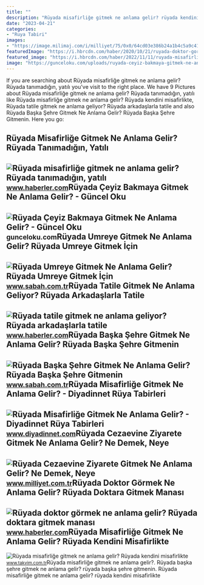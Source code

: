 ```yaml
---
title: ""
description: "Rüyada misafirliğe gitmek ne anlama gelir? rüyada kendini misafirlikte"
date: "2023-04-21"
categories:
- "Ruya Tabiri"
images:
- "https://image.milimaj.com/i/milliyet/75/0x0/64cd03e386b24a1b4c5a9c41.jpg"
featuredImage: "https://i.hbrcdn.com/haber/2020/10/21/ruyada-doktor-gormek-ne-anlama-gelir-ruyada-13682592_9821_amp.jpg"
featured_image: "https://i.hbrcdn.com/haber/2022/11/11/ruyada-misafirlige-gitmek-ne-anlama-gelir-ruyada-15422832_897_amp.jpg"
image: "https://gunceloku.com/uploads/ruyada-ceyiz-bakmaya-gitmek-ne-anlama-gelir-627f8071cd64a.jpg"
---
```


If you are searching about Rüyada misafirliğe gitmek ne anlama gelir? Rüyada tanımadığın, yatılı you've visit to the right place. We have 9 Pictures about Rüyada misafirliğe gitmek ne anlama gelir? Rüyada tanımadığın, yatılı like Rüyada misafirliğe gitmek ne anlama gelir? Rüyada kendini misafirlikte, Rüyada tatile gitmek ne anlama geliyor? Rüyada arkadaşlarla tatile and also Rüyada Başka Şehre Gitmek Ne Anlama Gelir? Rüyada Başka Şehre Gitmenin. Here you go:

Rüyada Misafirliğe Gitmek Ne Anlama Gelir? Rüyada Tanımadığın, Yatılı
---------------------------------------------------------------------

 ![Rüyada misafirliğe gitmek ne anlama gelir? Rüyada tanımadığın, yatılı](https://i.hbrcdn.com/haber/2022/11/11/ruyada-misafirlige-gitmek-ne-anlama-gelir-ruyada-15422832_897_amp.jpg) <small>www.haberler.com</small>Rüyada Çeyiz Bakmaya Gitmek Ne Anlama Gelir? - Güncel Oku
---------------------------------------------------------

 ![Rüyada Çeyiz Bakmaya Gitmek Ne Anlama Gelir? - Güncel Oku](https://gunceloku.com/uploads/ruyada-ceyiz-bakmaya-gitmek-ne-anlama-gelir-627f8071cd64a.jpg) <small>gunceloku.com</small>Rüyada Umreye Gitmek Ne Anlama Gelir? Rüyada Umreye Gitmek İçin
---------------------------------------------------------------

 ![Rüyada Umreye Gitmek Ne Anlama Gelir? Rüyada Umreye Gitmek İçin](https://iasbh.tmgrup.com.tr/e5d590/752/395/0/30/724/410?u=https://isbh.tmgrup.com.tr/sbh/2022/05/26/ruyada-umreye-gitmek-ne-anlama-gelir-ruyada-umreye-gitmek-icin-hazirlanmak-yola-cikmak-anlami-1653567786046.jpg) <small>www.sabah.com.tr</small>Rüyada Tatile Gitmek Ne Anlama Geliyor? Rüyada Arkadaşlarla Tatile
------------------------------------------------------------------

 ![Rüyada tatile gitmek ne anlama geliyor? Rüyada arkadaşlarla tatile](https://i.hbrcdn.com/haber/2022/10/07/ruyada-tatile-gitmek-ne-anlama-geliyor-ruyada-15341341_2677_amp.jpg) <small>www.haberler.com</small>Rüyada Başka Şehre Gitmek Ne Anlama Gelir? Rüyada Başka Şehre Gitmenin
----------------------------------------------------------------------

 ![Rüyada Başka Şehre Gitmek Ne Anlama Gelir? Rüyada Başka Şehre Gitmenin](https://iasbh.tmgrup.com.tr/e4bee1/752/395/0/0/724/380?u=https://isbh.tmgrup.com.tr/sbh/2022/07/21/ruyada-baska-sehre-gitmek-ne-anlama-gelir-ruyada-baska-sehre-gitmenin-anlami-1658386435693.jpg) <small>www.sabah.com.tr</small>Rüyada Misafirliğe Gitmek Ne Anlama Gelir? - Diyadinnet Rüya Tabirleri
----------------------------------------------------------------------

 ![Rüyada Misafirliğe Gitmek Ne Anlama Gelir? - Diyadinnet Rüya Tabirleri](https://www.diyadinnet.com/d/ruya/ruyada-misafirlige-gitmek-ne-anlama-gelir-22.jpg) <small>www.diyadinnet.com</small>Rüyada Cezaevine Ziyarete Gitmek Ne Anlama Gelir? Ne Demek, Neye
----------------------------------------------------------------

 ![Rüyada Cezaevine Ziyarete Gitmek Ne Anlama Gelir? Ne Demek, Neye](https://image.milimaj.com/i/milliyet/75/0x0/64cd03e386b24a1b4c5a9c41.jpg) <small>www.milliyet.com.tr</small>Rüyada Doktor Görmek Ne Anlama Gelir? Rüyada Doktara Gitmek Manası
------------------------------------------------------------------

 ![Rüyada doktor görmek ne anlama gelir? Rüyada doktara gitmek manası](https://i.hbrcdn.com/haber/2020/10/21/ruyada-doktor-gormek-ne-anlama-gelir-ruyada-13682592_9821_amp.jpg) <small>www.haberler.com</small>Rüyada Misafirliğe Gitmek Ne Anlama Gelir? Rüyada Kendini Misafirlikte
----------------------------------------------------------------------

 ![Rüyada misafirliğe gitmek ne anlama gelir? Rüyada kendini misafirlikte](https://iatkv.tmgrup.com.tr/9d2796/600/314/0/0/678/355?u=https:%2f%2fitkv.tmgrup.com.tr%2falbum%2f2022%2f01%2f31%2fruyada-misafirlige-gitmek-ne-anlama-gelir-ruyada-kendini-misafirlikte-gormek-neye-isarettir-ruyada-misafirligi-1643627545979.jpg) <small>www.takvim.com.tr</small>Rüyada misafirliğe gitmek ne anlama gelir?. Rüyada başka şehre gitmek ne anlama gelir? rüyada başka şehre gitmenin. Rüyada misafirliğe gitmek ne anlama gelir? rüyada kendini misafirlikte
